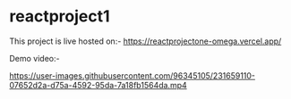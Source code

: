 # reactproject1

This project is live hosted on:-
https://reactprojectone-omega.vercel.app/

Demo video:-



https://user-images.githubusercontent.com/96345105/231659110-07652d2a-d75a-4592-95da-7a18fb1564da.mp4


